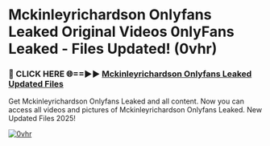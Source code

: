 # Mckinleyrichardson Onlyfans Leaked Original Videos 0nlyFans Leaked - Files Updated! (0vhr)

<h3>🔴 CLICK HERE 🌐==►► <a href="https://tinyurl.com/4seja8ks" rel="nofollow">Mckinleyrichardson Onlyfans Leaked Updated Files</a></h3>

Get Mckinleyrichardson Onlyfans Leaked and all content. Now you can access all videos and pictures of Mckinleyrichardson Onlyfans Leaked. New Updated Files 2025!

[![0vhr](https://i.imgur.com/EWjZXRe.gif)](https://tinyurl.com/4seja8ks)
